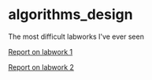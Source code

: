 # algorithms_design
The most difficult labworks I've ever seen

[Report on labwork 1](https://github.com/Scarmaing-Whebrolted/algorithms_design/blob/develop/Labwork%201/Labwork%201.pdf)

[Report on labwork 2](https://github.com/Scarmaing-Whebrolted/algorithms_design/blob/develop/Labwork%202/Labwork%202.pdf)
